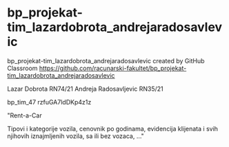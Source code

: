 # bp_projekat-tim_lazardobrota_andrejaradosavlevic
bp_projekat-tim_lazardobrota_andrejaradosavlevic created by GitHub Classroom
https://github.com/racunarski-fakultet/bp_projekat-tim_lazardobrota_andrejaradosavlevic

Lazar Dobrota RN74/21
Andreja Radosavljevic RN35/21

bp_tim_47	rzfuGA7ldDKp4z1z


"Rent-a-Car

Tipovi i kategorije vozila, cenovnik po godinama, evidencija klijenata i svih njihovih iznajmljenih vozila, sa ili bez vozaca, ..."
